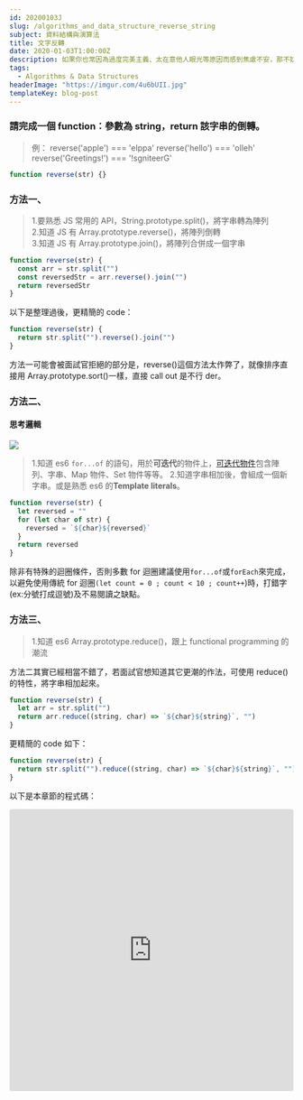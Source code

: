 ```yaml
---
id: 20200103J
slug: /algorithms_and_data_structure_reverse_string
subject: 資料結構與演算法
title: 文字反轉
date: 2020-01-03T1:00:00Z
description: 如果你也常因為過度完美主義、太在意他人眼光等原因而感到焦慮不安，那不妨參考看看 5 個心態調整的方法，這些是我自己也還在不斷練習的，讓我們一起與焦慮共處、更溫柔平衡的面對人生！。
tags:
  - Algorithms & Data Structures
headerImage: "https://imgur.com/4u6bUII.jpg"
templateKey: blog-post
---
```


### 請完成一個 function：參數為 string，return 該字串的倒轉。

> 例：
> reverse('apple') === 'elppa'
> reverse('hello') === 'olleh'
> reverse('Greetings!') === '!sgniteerG'

```javascript
function reverse(str) {}
```

### 方法一、

> 1.要熟悉 JS 常用的 API，String.prototype.split()，將字串轉為陣列<br> 2.知道 JS 有 Array.prototype.reverse()，將陣列倒轉<br> 3.知道 JS 有 Array.prototype.join()，將陣列合併成一個字串<br>

```javascript
function reverse(str) {
  const arr = str.split("")
  const reversedStr = arr.reverse().join("")
  return reversedStr
}
```

以下是整理過後，更精簡的 code：

```javascript
function reverse(str) {
  return str.split("").reverse().join("")
}
```

方法一可能會被面試官拒絕的部分是，reverse()這個方法太作弊了，就像排序直接用 Array.prototype.sort()一樣，直接 call out 是不行 der。

### 方法二、

#### 思考邏輯

![](https://i.imgur.com/PLrqfZD.png)

> 1.知道 es6 `for...of` 的語句，用於**可迭代**的物件上，[可迭代物件](https://jiepeng.me/2018/04/19/iterable-and-iterator-in-javascript)包含陣列、字串、Map 物件、Set 物件等等。 2.知道字串相加後，會組成一個新字串。或是熟悉 es6 的**Template literals**。

```javascript
function reverse(str) {
  let reversed = ""
  for (let char of str) {
    reversed = `${char}${reversed}`
  }
  return reversed
}
```

除非有特殊的迴圈條件，否則多數 for 迴圈建議使用`for...of`或`forEach`來完成，以避免使用傳統 for 迴圈`(let count = 0 ; count < 10 ; count++`)時，打錯字(ex:分號打成逗號)及不易閱讀之缺點。

### 方法三、

> 1.知道 es6 Array.prototype.reduce()，跟上 functional programming 的潮流

方法二其實已經相當不錯了，若面試官想知道其它更潮的作法，可使用 reduce()的特性，將字串相加起來。

```javascript
function reverse(str) {
  let arr = str.split("")
  return arr.reduce((string, char) => `${char}${string}`, "")
}
```

更精簡的 code 如下：

```javascript
function reverse(str) {
  return str.split("").reduce((string, char) => `${char}${string}`, "")
}
```

以下是本章節的程式碼：

<iframe
    src="https://codesandbox.io/embed/beautiful-ardinghelli-riss5?fontsize=14&hidenavigation=1&module=%2Fsrc%2Fexercise%2Freversestring%2Findex.js&previewwindow=tests&theme=dark"
    style="width:100%; height:500px; border:0; border-radius: 4px; overflow:hidden;"
    title="beautiful-ardinghelli-riss5"
    allow="geolocation; microphone; camera; midi; vr; accelerometer; gyroscope; payment; ambient-light-sensor; encrypted-media; usb"
    sandbox="allow-modals allow-forms allow-popups allow-scripts allow-same-origin"
></iframe>
